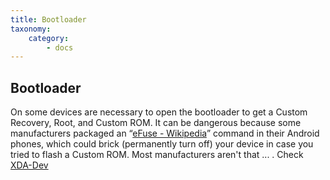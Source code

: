 ```yaml
---
title: Bootloader
taxonomy:
    category:
        - docs
---
```


## Bootloader

On some devices are necessary to open the bootloader to get a Custom Recovery, Root, and Custom ROM. 
It can be dangerous because some manufacturers packaged an “[eFuse - Wikipedia](https://en.wikipedia.org/wiki/EFUSE)” command in their Android phones, which could brick (permanently turn off) your device in case you tried to flash a Custom ROM. Most manufacturers aren't that ... . 
Check [XDA-Dev](https://forum.xda-developers.com/)